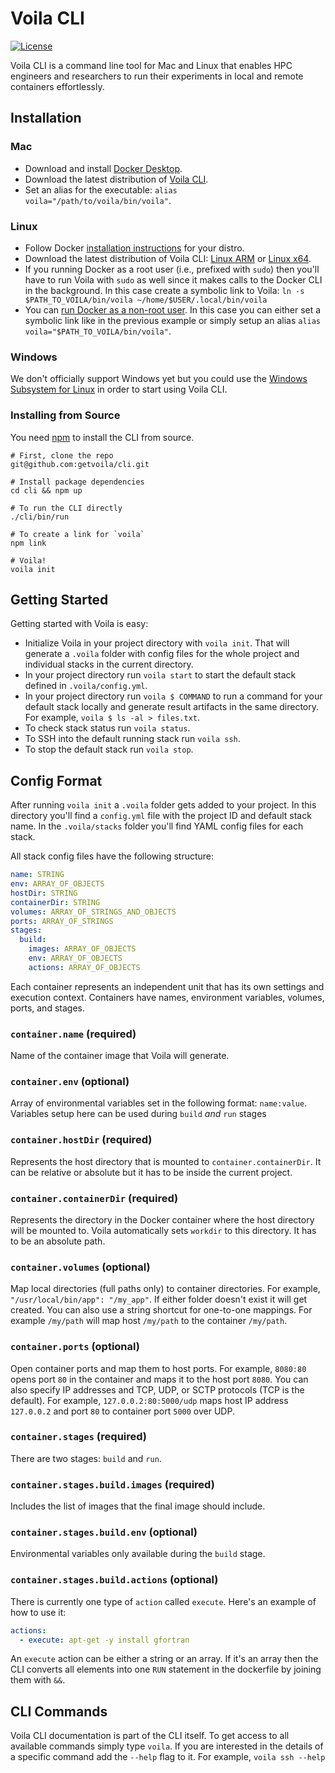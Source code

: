 # Voila CLI

[![License](https://img.shields.io/badge/License-Apache%202.0-blue.svg)](https://github.com/gitbucket/gitbucket/blob/master/LICENSE)

Voila CLI is a command line tool for Mac and Linux that enables HPC engineers and researchers to run their experiments in local and remote containers effortlessly.

## Installation

### Mac

- Download and install [Docker Desktop](https://download.docker.com/mac/stable/Docker.dmg).
- Download the latest distribution of [Voila CLI](https://voila-cli-tarballs.s3-us-west-2.amazonaws.com/voila-darwin-x64.tar.gz).
- Set an alias for the executable: `alias voila="/path/to/voila/bin/voila"`.

### Linux

- Follow Docker [installation instructions](https://docs.docker.com/install/linux/docker-ce/ubuntu/) for your distro.
- Download the latest distribution of Voila CLI: [Linux ARM](https://voila-cli-tarballs.s3-us-west-2.amazonaws.com/voila-linux-arm.tar.gz) or [Linux x64](https://voila-cli-tarballs.s3-us-west-2.amazonaws.com/voila-linux-x64.tar.gz).
- If you running Docker as a root user (i.e., prefixed with `sudo`) then you'll have to run Voila with `sudo` as well since it makes calls to the Docker CLI in the background. In this case create a symbolic link to Voila: `ln -s $PATH_TO_VOILA/bin/voila ~/home/$USER/.local/bin/voila`
- You can [run Docker as a non-root user](https://docs.docker.com/install/linux/linux-postinstall/). In this case you can either set a symbolic link like in the previous example or simply setup an alias `alias voila="$PATH_TO_VOILA/bin/voila"`.

### Windows

We don't officially support Windows yet but you could use the [Windows Subsystem for Linux](https://docs.microsoft.com/en-us/windows/wsl/install-win10) in order to start using Voila CLI.

### Installing from Source

You need [npm](https://nodejs.org/en/) to install the CLI from source.

```shell
# First, clone the repo
git@github.com:getvoila/cli.git

# Install package dependencies
cd cli && npm up

# To run the CLI directly 
./cli/bin/run

# To create a link for `voila`
npm link

# Voila!
voila init
```

## Getting Started

Getting started with Voila is easy:

- Initialize Voila in your project directory with `voila init`. That will generate a `.voila` folder with config files for the whole project and individual stacks in the current directory.
- In your project directory run `voila start` to start the default stack defined in `.voila/config.yml`.
- In your project directory run `voila $ COMMAND` to run a command for your default stack locally and generate result artifacts in the same directory. For example, `voila $ ls -al > files.txt`.
- To check stack status run `voila status`.
- To SSH into the default running stack run `voila ssh`.
- To stop the default stack run `voila stop`.

## Config Format

After running `voila init` a `.voila` folder gets added to your project. In this directory you'll find a `config.yml` file with the project ID and default stack name. In the `.voila/stacks` folder you'll find YAML config files for each stack.

All stack config files have the following structure:

```yaml
name: STRING
env: ARRAY_OF_OBJECTS
hostDir: STRING
containerDir: STRING
volumes: ARRAY_OF_STRINGS_AND_OBJECTS
ports: ARRAY_OF_STRINGS
stages:
  build:
    images: ARRAY_OF_OBJECTS
    env: ARRAY_OF_OBJECTS
    actions: ARRAY_OF_OBJECTS
```

Each container represents an independent unit that has its own settings and execution context. Containers have names, environment variables, volumes, ports, and stages.

### `container.name` (required)

Name of the container image that Voila will generate.

### `container.env` (optional)

Array of environmental variables set in the following format: `name:value`. Variables setup here can be used during `build` *and* `run` stages

### `container.hostDir` (required)

Represents the host directory that is mounted to `container.containerDir`. It can be relative or absolute but it has to be inside the current project.

### `container.containerDir` (required)

Represents the directory in the Docker container where the host directory will be mounted to. Voila automatically sets `workdir` to this directory. It has to be an absolute path.

### `container.volumes` (optional)

Map local directories (full paths only) to container directories. For example, `"/usr/local/bin/app": "/my_app"`. If either folder doesn't exist it will get created. You can also use a string shortcut for one-to-one mappings. For example `/my/path` will map host `/my/path` to the container `/my/path`.

### `container.ports` (optional)

Open container ports and map them to host ports. For example, `8080:80` opens port `80` in the container and maps it to the host port `8080`. You can also specify IP addresses and TCP, UDP, or SCTP protocols (TCP is the default). For example, `127.0.0.2:80:5000/udp` maps host IP address `127.0.0.2` and port `80` to container port `5000` over UDP. 

### `container.stages` (required)

There are two stages: `build` and `run`.

### `container.stages.build.images` (required)

Includes the list of images that the final image should include.

### `container.stages.build.env` (optional)

Environmental variables only available during the `build` stage.

### `container.stages.build.actions` (optional)

There is currently one type of `action` called `execute`. Here's an example of how to use it:

```yaml
actions:
  - execute: apt-get -y install gfortran
```

An `execute` action can be either a string or an array. If it's an array then the CLI converts all elements into one `RUN` statement in the dockerfile by joining them with `&&`.

## CLI Commands

Voila CLI documentation is part of the CLI itself. To get access to all available commands simply type `voila`. If you are interested in the details of a specific command add the `--help` flag to it. For example, `voila ssh --help`
